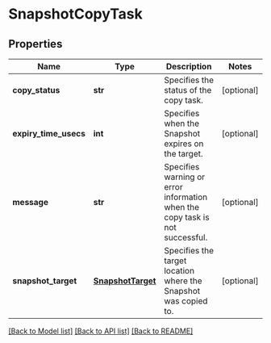 # SnapshotCopyTask

## Properties
Name | Type | Description | Notes
------------ | ------------- | ------------- | -------------
**copy_status** | **str** | Specifies the status of the copy task. | [optional] 
**expiry_time_usecs** | **int** | Specifies when the Snapshot expires on the target. | [optional] 
**message** | **str** | Specifies warning or error information when the copy task is not successful. | [optional] 
**snapshot_target** | [**SnapshotTarget**](SnapshotTarget.md) | Specifies the target location where the Snapshot was copied to. | [optional] 

[[Back to Model list]](../README.md#documentation-for-models) [[Back to API list]](../README.md#documentation-for-api-endpoints) [[Back to README]](../README.md)


